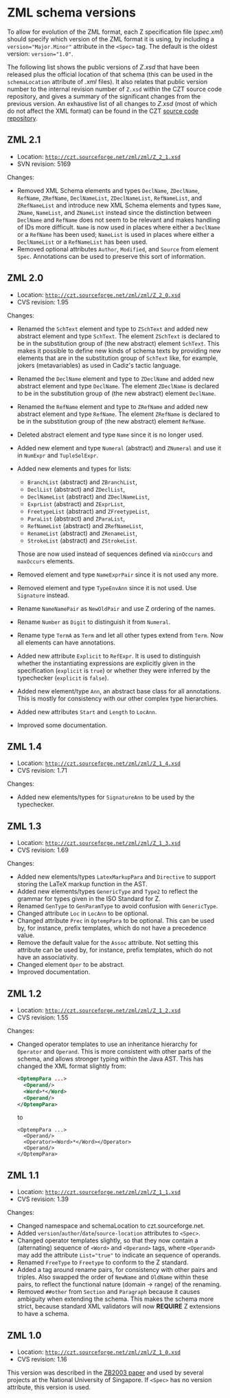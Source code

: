 # ZML schema versions

To allow for evolution of the ZML format, each Z specification file (_spec.xml_) should specify
which version of the ZML format it is using, by including a `version="Major.Minor"` attribute
in the `<Spec>` tag. The default is the oldest version: `version="1.0"`.

The following list shows the public versions of _Z.xsd_ that have been released plus the
official location of that schema (this can be used in the `schemaLocation` attribute of _.xml_
files). It also relates that public version number to the internal revision number of `Z.xsd`
within the CZT source code repository, and gives a summary of the significant changes from the
previous version. An exhaustive list of all changes to _Z.xsd_ (most of which do not affect the
XML format) can be found in the CZT [source code repository][czt-src].

[czt-src]: ../source-repository.html


## ZML 2.1

-   Location: [`http://czt.sourceforge.net/zml/zml/Z_2_1.xsd`]( Z_2_1.xsd )
-   SVN revision: 5169

Changes:

-   Removed XML Schema elements and types `DeclName`, `ZDeclName`, `RefName`, `ZRefName`,
    `DeclNameList`, `ZDeclNameList`, `RefNameList`, and `ZRefNameList` and introduce new XML Schema
    elements and types `Name`, `ZName`, `NameList`, and `ZNameList` instead since the distinction
    between `DeclName` and `RefName` does not seem to be relevant and makes handling of IDs more
    difficult. `Name` is now used in places where either a `DeclName` or a `RefName` has been used;
    `NameList` is used in places where either a `DeclNameList` or a `RefNameList` has been used.
-   Removed optional attributes `Author`, `Modified`, and `Source` from element `Spec`.
    Annotations can be used to preserve this sort of information.

## ZML 2.0

-   Location: [`http://czt.sourceforge.net/zml/zml/Z_2_0.xsd`]( Z_2_0.xsd )
-   CVS revision: 1.95

Changes:

-   Renamed the `SchText` element and type to `ZSchText` and added new abstract element and type
    `SchText`. The element `ZSchText` is declared to be in the substitution group of (the new
    abstract) element `SchText`. This makes it possible to define new kinds of schema texts by
    providing new elements that are in the substitution group of `SchText` like, for example,
    jokers (metavariables) as used in Cadiz's tactic language.
-   Renamed the `DeclName` element and type to `ZDeclName` and added new abstract element and type
    `DeclName`. The element `ZDeclName` is declared to be in the substitution group of (the new
    abstract) element `DeclName`.
-   Renamed the `RefName` element and type to `ZRefName` and added new abstract element and type
    `RefName`. The element `ZRefName` is declared to be in the substitution group of (the new
    abstract) element `RefName`.
-   Deleted abstract element and type `Name` since it is no longer used.
-   Added new element and type `Numeral` (abstract) and `ZNumeral` and use it in `NumExpr` and
    `TupleSelExpr`.
-   Added new elements and types for lists:
    
    -   `BranchList` (abstract) and `ZBranchList`,
    -   `DeclList` (abstract) and `ZDeclList`,
    -   `DeclNameList` (abstract) and `ZDeclNameList`,
    -   `ExprList` (abstract) and `ZExprList`,
    -   `FreetypeList` (abstract) and `ZFreetypeList`,
    -   `ParaList` (abstract) and `ZParaList`,
    -   `RefNameList` (abstract) and `ZRefNameList`,
    -   `RenameList` (abstract) and `ZRenameList`,
    -   `StrokeList` (abstract) and `ZStrokeList`.
    
    Those are now used instead of sequences defined via `minOccurs` and `maxOccurs` elements.
-   Removed element and type `NameExprPair` since it is not used any more.
-   Removed element and type `TypeEnvAnn` since it is not used. Use `Signature` instead.
-   Rename `NameNamePair` as `NewOldPair` and use Z ordering of the names.
-   Rename `Number` as `Digit` to distinguish it from `Numeral`.
-   Rename type `TermA` as `Term` and let all other types extend from `Term`.
    Now all elements can have annotations.
-   Added new attribute `Explicit` to `RefExpr`. It is used to distinguish whether the
    instantiating expressions are explicitly given in the specification (`explicit` is `true`) or
    whether they were inferred by the typechecker (`explicit` is `false`).
-   Added new element/type `Ann`, an abstract base class for all annotations.
    This is mostly for consistency with our other complex type hierarchies.
-   Added new attributes `Start` and `Length` to `LocAnn`.
-   Improved some documentation.


## ZML 1.4

-   Location: [`http://czt.sourceforge.net/zml/zml/Z_1_4.xsd`]( Z_1_4.xsd )
-   CVS revision: 1.71

Changes:

-   Added new elements/types for `SignatureAnn` to be used by the typechecker.


## ZML 1.3

-   Location: [`http://czt.sourceforge.net/zml/zml/Z_1_3.xsd`]( Z_1_3.xsd )
-   CVS revision: 1.69

Changes:

-   Added new elements/types `LatexMarkupPara` and `Directive` to support storing the LaTeX markup
    function in the AST.
-   Added new elements/types `GenericType` and `Type2` to reflect the grammar for types given in
    the ISO Standard for Z.
-   Renamed `GenType` to `GenParamType` to avoid confusion with `GenericType`. 
-   Changed attribute `Loc` in `LocAnn` to be optional. 
-   Changed attribute `Prec` in `OptempPara` to be optional. This can be used by, for instance,
    prefix templates, which do not have a precedence value. 
-   Remove the default value for the `Assoc` attribute. Not setting this attribute can be used by,
    for instance, prefix templates, which do not have an associativity. 
-   Changed element `Oper` to be abstract. 
-   Improved documentation.


## ZML 1.2

-   Location: [`http://czt.sourceforge.net/zml/zml/Z_1_2.xsd`]( Z_1_2.xsd )
-   CVS revision: 1.55

Changes:

-   Changed operator templates to use an inheritance hierarchy for `Operator` and `Operand`.
    This is more consistent with other parts of the schema, and allows stronger typing within the
    Java AST. This has changed the XML format slightly from:

    ```xml
    <OptempPara ...>
      <Operand/>
      <Word>*</Word>
      <Operand/>
    </OptempPara>
    ```

    to

    ```
    <OptempPara ...>
      <Operand/>
      <Operator><Word>*</Word></Operator>
      <Operand/>
    </OptempPara>
    ```

## ZML 1.1

-   Location: [`http://czt.sourceforge.net/zml/zml/Z_1_1.xsd`]( Z_1_1.xsd )
-   CVS revision: 1.39

Changes:

-   Changed namespace and schemaLocation to czt.sourceforge.net.
-   Added `version`/`author`/`date`/`source-location` attributes to `<Spec>`.
-   Changed operator templates slightly, so that they now contain a (alternating) sequence of
    `<Word>` and `<Operand>` tags, where `<Operand>` may add the attribute `List="true"`
    to indicate an sequence of operands.
-   Renamed `FreeType` to `Freetype` to conform to the Z standard.
-   Added a tag around rename pairs, for consistency with other pairs and triples.
    Also swapped the order of `NewName` and `OldName` within these pairs, to reflect the
    functional nature (domain &rarr; range) of the renaming.
-   Removed `##other` from `Section` and `Paragraph` because it causes ambiguity when extending
    the schema. This makes the schema more strict, because standard XML validators will now
    **REQUIRE** Z extensions to have a schema.


## ZML 1.0

-   Location: [`http://czt.sourceforge.net/zml/zml/Z_1_0.xsd`]( Z_1_0.xsd )
-   CVS revision: 1.16

This version was described in the [ZB2003 paper][zml-paper] and used by several projects at the
National University of Singapore. If `<Spec>` has no version attribute, this version is used.

[zml-paper]: http://dx.doi.org/10.1007/3-540-44880-2_26

